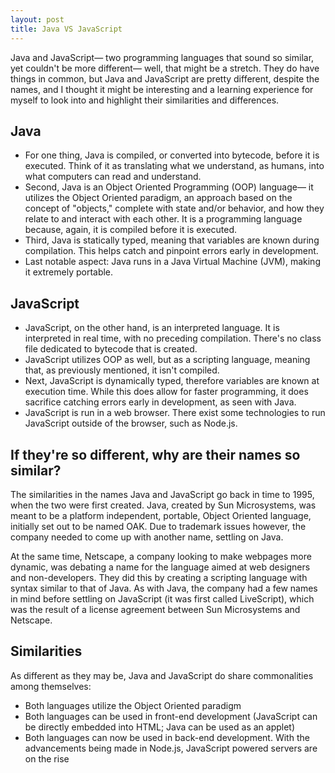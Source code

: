 ```yaml
---
layout: post
title: Java VS JavaScript 
---
```


Java and JavaScript— two programming languages that sound so similar, yet couldn't be more different— well, that might be a stretch. They do have things in common, but Java and JavaScript are pretty different, despite the names, and I thought it might be interesting and a learning experience for myself to look into and highlight their similarities and differences. 

## Java 

+ For one thing, Java is compiled, or converted into bytecode, before it is executed. Think of it as translating what we understand, as humans, into what computers can read and understand. 
+ Second, Java is an Object Oriented Programming (OOP) language— it utilizes the Object Oriented paradigm, an approach based on the concept of "objects," complete with state and/or behavior, and how they relate to and interact with each other. It is a programming language because, again, it is compiled before it is executed. 
+ Third, Java is statically typed, meaning that variables are known during compilation. This helps catch and pinpoint errors early in development. 
+ Last notable aspect: Java runs in a Java Virtual Machine (JVM), making it extremely portable. 

## JavaScript 

+ JavaScript, on the other hand, is an interpreted language. It is interpreted in real time, with no preceding compilation. There's no class file dedicated to bytecode that is created. 
+ JavaScript utilizes OOP as well, but as a scripting language, meaning that, as previously mentioned, it isn't compiled. 
+ Next, JavaScript is dynamically typed, therefore variables are known at execution time. While this does allow for faster programming, it does sacrifice catching errors early in development, as seen with Java. 
+ JavaScript is run in a web browser. There exist some technologies to run JavaScript outside of the browser, such as Node.js. 

## If they're so different, why are their names so similar? 

The similarities in the names Java and JavaScript go back in time to 1995, when the two were first created. Java, created by Sun Microsystems, was meant to be a platform independent, portable, Object Oriented language, initially set out to be named OAK. Due to trademark issues however, the company needed to come up with another name, settling on Java. 

At the same time, Netscape, a company looking to make webpages more dynamic, was debating a name for the language aimed at web designers and non-developers. They did this by creating a scripting language with syntax similar to that of Java. As with Java, the company had a few names in mind before settling on JavaScript (it was first called LiveScript), which was the result of a license agreement between Sun Microsystems and Netscape. 

## Similarities 

As different as they may be, Java and JavaScript do share commonalities among themselves: 

+ Both languages utilize the Object Oriented paradigm 
+ Both languages can be used in front-end development (JavaScript can be directly embedded into HTML; Java can be used as an applet)
+ Both languages can now be used in back-end development. With the advancements being made in Node.js, JavaScript powered servers are on the rise 






